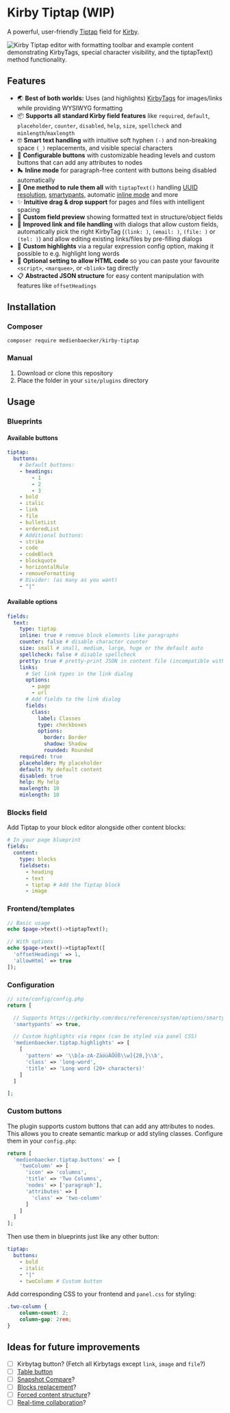 # Kirby Tiptap (WIP)

A powerful, user-friendly [Tiptap](https://tiptap.dev) field for [Kirby](https://getkirby.com).

![Kirby Tiptap editor with formatting toolbar and example content demonstrating KirbyTags, special character visibility, and the tiptapText() method functionality.](https://github.com/user-attachments/assets/9588f26b-1304-49b2-89f5-cc45e4442935)

## Features

- 🌏 **Best of both worlds:** Uses (and highlights) [KirbyTags](https://getkirby.com/docs/reference/plugins/extensions/kirbytags) for images/links while providing WYSIWYG formatting
- 📦 **Supports all standard Kirby field features** like `required`, `default`, `placeholder`, `counter`, `disabled`, `help`, `size`, `spellcheck` and `minlength`/`maxlength`
- 🤓 **Smart text handling** with intuitive soft hyphen `(-)` and non-breaking space `(_)` replacements, and visible special characters
- 🔧 **Configurable buttons** with customizable heading levels and custom buttons that can add any attributes to nodes
- 🛼 **Inline mode** for paragraph-free content with buttons being disabled automatically
- 🧠 **One method to rule them all** with `tiptapText()` handling [UUID resolution](https://getkirby.com/docs/reference/templates/field-methods/permalinks-to-urls), [smartypants](https://getkirby.com/docs/reference/system/options/smartypants), automatic [inline mode](https://getkirby.com/docs/reference/templates/helpers/kirbytextinline) and more
- ✨ **Intuitive drag & drop support** for pages and files with intelligent spacing
- 👀 **Custom field preview** showing formatted text in structure/object fields
- 🔗 **Improved link and file handling** with dialogs that allow custom fields, automatically pick the right KirbyTag (`(link: )`, `(email: )`, `(file: )` or `(tel: )`) and allow editing existing links/files by pre-filling dialogs
- 🌈 **Custom highlights** via a regular expression config option, making it possible to e.g. highlight long words
- 🔧 **Optional setting to allow HTML code** so you can paste your ⁠favourite `<script>`, `⁠<marquee>`, or ⁠`<blink>` tag directly
- 📋 **Abstracted JSON structure** for easy content manipulation with features like `offsetHeadings`

## Installation

### Composer

```
composer require medienbaecker/kirby-tiptap
```

### Manual

1. Download or clone this repository
2. Place the folder in your `⁠site/plugins` directory

## Usage

### Blueprints

#### Available buttons

```yml
tiptap:
  buttons:
    # Default buttons:
    - headings:
        - 1
        - 2
        - 3
    - bold
    - italic
    - link
    - file
    - bulletList
    - orderedList
    # Additional buttons:
    - strike
    - code
    - codeBlock
    - blockquote
    - horizontalRule
    - removeFormatting
    # Divider: (as many as you want)
    - "|"
```

#### Available options

```yml
fields:
  text:
    type: tiptap
    inline: true # remove block elements like paragraphs
    counter: false # disable character counter
    size: small # small, medium, large, huge or the default auto
    spellcheck: false # disable spellcheck
    pretty: true # pretty-print JSON in content file (incompatible with structure fields)
    links:
      # Set link types in the link dialog
      options:
        - page
        - url
      # Add fields to the link dialog
      fields:
        class:
          label: Classes
          type: checkboxes
          options:
            border: Border
            shadow: Shadow
            rounded: Rounded
    required: true
    placeholder: My placeholder
    default: My default content
    disabled: true
    help: My help
    maxlength: 10
    minlength: 10
```

### Blocks field

Add Tiptap to your block editor alongside other content blocks:

```yml
# In your page blueprint
fields:
  content:
    type: blocks
    fieldsets:
      - heading
      - text
      - tiptap # Add the Tiptap block
      - image
```

### Frontend/templates

```php
// Basic usage
echo $page->text()->tiptapText();

// With options
echo $page->text()->tiptapText([
  'offsetHeadings' => 1,
  'allowHtml' => true
]);
```

### Configuration

```php
// site/config/config.php
return [

  // Supports https://getkirby.com/docs/reference/system/options/smartypants
  'smartypants' => true,

  // Custom highlights via regex (can be styled via panel CSS)
  'medienbaecker.tiptap.highlights' => [
    [
      'pattern' => '\\b[a-zA-ZäöüÄÖÜß\\w]{20,}\\b',
      'class' => 'long-word',
      'title' => 'Long word (20+ characters)'
    ]
  ]

];
```

### Custom buttons

The plugin supports custom buttons that can add any attributes to nodes. This allows you to create semantic markup or add styling classes. Configure them in your `config.php`:

```php
return [
  'medienbaecker.tiptap.buttons' => [
    'twoColumn' => [
      'icon' => 'columns',
      'title' => 'Two Columns',
      'nodes' => ['paragraph'],
      'attributes' => [
        'class' => 'two-column'
      ]
    ]
  ]
];
```

Then use them in blueprints just like any other button:

```yaml
tiptap:
  buttons:
    - bold
    - italic
    - "|"
    - twoColumn # Custom button
```

Add corresponding CSS to your frontend and `panel.css` for styling:

```css
.two-column {
	column-count: 2;
	column-gap: 2rem;
}
```

## Ideas for future improvements

- [ ] Kirbytag button? (Fetch all Kirbytags except `link`, `image` and `file`?)
- [ ] [Table button](https://tiptap.dev/docs/editor/extensions/nodes/table)
- [ ] [Snapshot Compare](https://tiptap.dev/blog/release-notes/introducing-snapshot-compare-for-tiptap)?
- [ ] [Blocks replacement](https://templates.tiptap.dev/)?
- [ ] [Forced content structure](https://tiptap.dev/docs/examples/advanced/forced-content-structure)?
- [ ] [Real-time collaboration](https://tiptap.dev/product/collaboration)?
